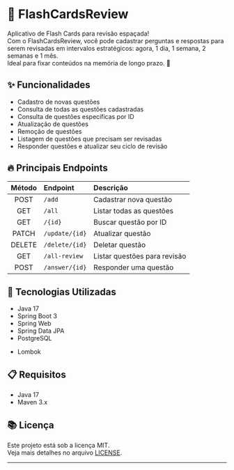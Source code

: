 # 🧠 FlashCardsReview

Aplicativo de Flash Cards para revisão espaçada!  
Com o FlashCardsReview, você pode cadastrar perguntas e respostas para serem revisadas em intervalos estratégicos: agora, 1 dia, 1 semana, 2 semanas e 1 mês.  
Ideal para fixar conteúdos na memória de longo prazo. 🚀

## ✨ Funcionalidades

- Cadastro de novas questões
- Consulta de todas as questões cadastradas
- Consulta de questões específicas por ID
- Atualização de questões
- Remoção de questões
- Listagem de questões que precisam ser revisadas
- Responder questões e atualizar seu ciclo de revisão

## 🔥 Principais Endpoints

| Método | Endpoint                | Descrição                              |
|:------:|:-------------------------|:--------------------------------------|
| POST   | `/add`                   | Cadastrar nova questão                |
| GET    | `/all`                   | Listar todas as questões              |
| GET    | `/{id}`                  | Buscar questão por ID                 |
| PATCH  | `/update/{id}`            | Atualizar questão                     |
| DELETE | `/delete/{id}`            | Deletar questão                       |
| GET    | `/all-review`             | Listar questões para revisão          |
| POST   | `/answer/{id}`            | Responder uma questão                 |

## 🚀 Tecnologias Utilizadas

- Java 17
- Spring Boot 3
- Spring Web
- Spring Data JPA
- PostgreSQL
<!-- Swagger OpenAPI-->
- Lombok
<!-- 
## 📄 Documentação da API

Após rodar a aplicação, acesse a documentação no Swagger:

> [http://localhost:8080/swagger-ui.html](http://localhost:8080/swagger-ui.html) ↗️
-->
## 📋 Requisitos

- Java 17
- Maven 3.x
<!--- PostgreSQL-->

## 📚 Licença

Este projeto está sob a licença MIT.  
Veja mais detalhes no arquivo [LICENSE](LICENSE).

---
